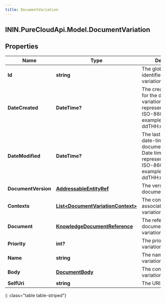 ```yaml
---
title: DocumentVariation
---
```

## ININ.PureCloudApi.Model.DocumentVariation

## Properties

|Name | Type | Description | Notes|
|------------ | ------------- | ------------- | -------------|
| **Id** | **string** | The globally unique identifier for the variation. | [optional] |
| **DateCreated** | **DateTime?** | The creation date-time for the document variation. Date time is represented as an ISO-8601 string. For example: yyyy-MM-ddTHH:mm:ss[.mmm]Z | [optional] |
| **DateModified** | **DateTime?** | The last modification date-time for the document variation. Date time is represented as an ISO-8601 string. For example: yyyy-MM-ddTHH:mm:ss[.mmm]Z | [optional] |
| **DocumentVersion** | [**AddressableEntityRef**](AddressableEntityRef.html) | The version of the document. | [optional] |
| **Contexts** | [**List&lt;DocumentVariationContext&gt;**](DocumentVariationContext.html) | The context values associated with the variation. | |
| **Document** | [**KnowledgeDocumentReference**](KnowledgeDocumentReference.html) | The reference to document to which the variation is associated. | [optional] |
| **Priority** | **int?** | The priority of the variation. | [optional] |
| **Name** | **string** | The name of the variation. | [optional] |
| **Body** | [**DocumentBody**](DocumentBody.html) | The content for the variation. | [optional] |
| **SelfUri** | **string** | The URI for this object | [optional] |
{: class="table table-striped"}


